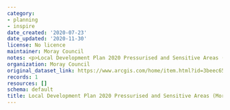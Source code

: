 ```yaml
---
category:
- planning
- inspire
date_created: '2020-07-23'
date_updated: '2020-11-30'
license: No licence
maintainer: Moray Council
notes: <p>Local Development Plan 2020 Pressurised and Sensitive Areas (Moray)</p>
organization: Moray Council
original_dataset_link: https://www.arcgis.com/home/item.html?id=3beec65098004c05b227737e9e637c5c
records: 1
resources: []
schema: default
title: Local Development Plan 2020 Pressurised and Sensitive Areas (Moray)
---
```

